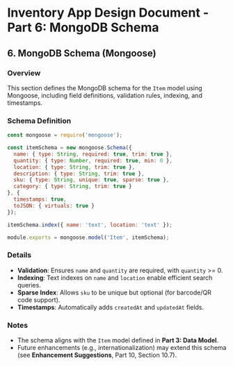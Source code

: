 # Inventory App Design Document - Part 6: MongoDB Schema

## 6. MongoDB Schema (Mongoose)

### Overview
This section defines the MongoDB schema for the `Item` model using Mongoose, including field definitions, validation rules, indexing, and timestamps.

### Schema Definition
```javascript
const mongoose = require('mongoose');

const itemSchema = new mongoose.Schema({
  name: { type: String, required: true, trim: true },
  quantity: { type: Number, required: true, min: 0 },
  location: { type: String, trim: true },
  description: { type: String, trim: true },
  sku: { type: String, unique: true, sparse: true },
  category: { type: String, trim: true }
}, {
  timestamps: true,
  toJSON: { virtuals: true }
});

itemSchema.index({ name: 'text', location: 'text' });

module.exports = mongoose.model('Item', itemSchema);
```

### Details
- **Validation**: Ensures `name` and `quantity` are required, with `quantity` >= 0.
- **Indexing**: Text indexes on `name` and `location` enable efficient search queries.
- **Sparse Index**: Allows `sku` to be unique but optional (for barcode/QR code support).
- **Timestamps**: Automatically adds `createdAt` and `updatedAt` fields.

### Notes
- The schema aligns with the `Item` model defined in **Part 3: Data Model**.
- Future enhancements (e.g., internationalization) may extend this schema (see **Enhancement Suggestions**, Part 10, Section 10.7).